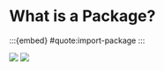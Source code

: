 # What is a Package?

:::{embed} #quote:import-package
:::

![](#quote:install-package)
![](#tip:objective-package)
